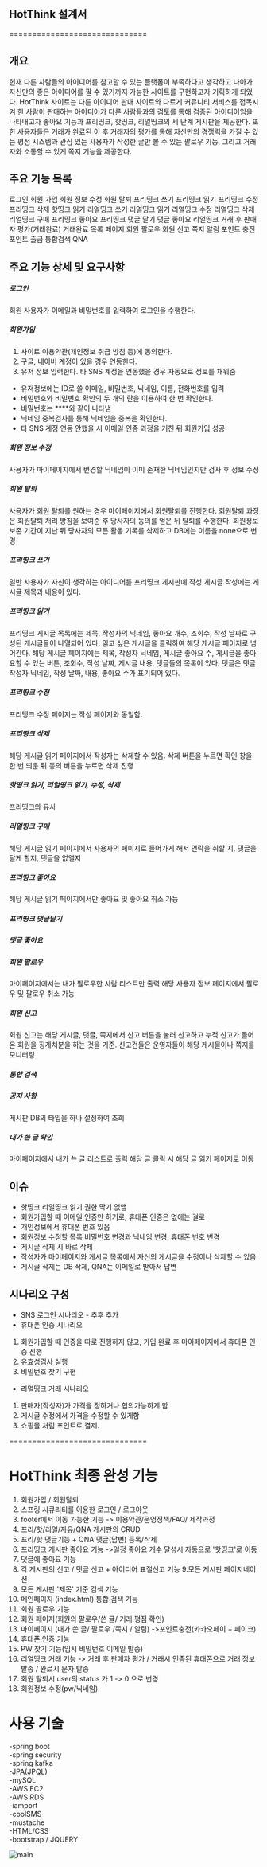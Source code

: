 ## HotThink 설계서
==============================

## 개요
현재 다른 사람들의 아이디어를 참고할 수 있는 플랫폼이 부족하다고 생각하고 나아가 자신만의 좋은 아이디어를 팔 수 있기까지 가능한 사이트를 구현하고자 기획하게 되었다.
HotThink 사이트는 다른 아이디어 판매 사이트와 다르게 커뮤니티 서비스를 접목시켜 한 사람이 판매하는 아이디어가 다른 사람들과의 검토를 통해 검증된 아이디어임을 나타내고자 좋아요 기능과 프리띵크, 핫띵크, 리얼띵크의 세 단계 게시판을 제공한다. 또한 사용자들은 거래가 완료된 이 후 거래자의 평가를 통해 자신만의 경쟁력을 가질 수 있는 평점 시스템과 관심 있는 사용자가 작성한 글만 볼 수 있는 팔로우 기능, 그리고 거래자와 소통할 수 있게 쪽지 기능을 제공한다.

## 주요 기능 목록
로그인
회원 가입
회원 정보 수정
회원 탈퇴
프리띵크 쓰기
프리띵크 읽기
프리띵크 수정
프리띵크 삭제
핫띵크 읽기
리얼띵크 쓰기
리얼띵크 읽기
리얼띵크 수정
리얼띵크 삭제
리얼띵크 구매
프리띵크 좋아요
프리띵크 댓글 달기
댓글 좋아요
리얼띵크 거래 후 판매자 평가(거래완료)
거래완료 목록 페이지
회원 팔로우
회원 신고
쪽지
알림
포인트 충전
포인트 출금
통합검색
QNA

## 주요 기능 상세 및 요구사항

##### 로그인
회원 사용자가 이메일과 비밀번호를 입력하여 로그인을 수행한다.
##### 회원가입
1. 사이트 이용약관(개인정보 취급 방침 등)에 동의한다.
2. 구글, 네이버 계정이 있을 경우 연동한다.
3. 유저 정보 입력한다. 타 SNS 계정을 연동했을 경우 자동으로 정보를 채워줌
- 유저정보에는 ID로 쓸 이메일, 비밀번호, 닉네임, 이름, 전화번호를 입력
- 비밀번호와 비밀번호 확인의 두 개의 란을 이용하여 한 번 확인한다.
- 비밀번호는 \****와 같이 나타냄
- 닉네임 중복검사를 통해 닉네임을 중복을 확인한다.
- 타 SNS 계정 연동 안했을 시 이메일 인증 과정을 거친 뒤 회원가입 성공
##### 회원 정보 수정
사용자가 마이페이지에서 변경할 닉네임이 이미 존재한 닉네임인지만 검사 후 정보 수정
##### 회원 탈퇴
사용자가 회원 탈퇴를 원하는 경우 마이페이지에서 회원탈퇴를 진행한다.
회원탈퇴 과정은 회원탈퇴 처리 방침을 보여준 후 당사자의 동의를 얻은 뒤 탈퇴를 수행한다.
회원정보 보존 기간이 지난 뒤 당사자의 모든 활동 기록를 삭제하고 DB에는 이름을 none으로 변경
##### 프리띵크 쓰기
일반 사용자가 자신이 생각하는 아이디어를 프리띵크 게시판에 작성
게시글 작성에는 게시글 제목과 내용이 있다.
##### 프리띵크 읽기
프리띵크 게시글 목록에는 제목, 작성자의 닉네임, 좋아요 개수, 조회수, 작성 날짜로 구성된 게시글들이 나열되어 있다.
읽고 싶은 게시글을 클릭하여 해당 게시글 페이지로 넘어간다.
해당 게시글 페이지에는 제목, 작성자 닉네임, 게시글 좋아요 수, 게시글을 좋아요할 수 있는 버튼, 조회수, 작성 날짜, 게시글 내용, 댓글들의 목록이 있다.
댓글은 댓글 작성자 닉네임, 작성 날짜, 내용, 좋아요 수가 표기되어 있다.
##### 프리띵크 수정
프리띵크 수정 페이지는 작성 페이지와 동일함.
##### 프리띵크 삭제
해당 게시글 읽기 페이지에서 작성자는 삭제할 수 있음. 삭제 버튼을 누르면 확인 창을 한 번 띄운 뒤 동의 버튼을 누르면 삭제 진행
##### 핫띵크 읽기, 리얼띵크 읽기, 수정, 삭제
프리띵크와 유사
##### 리얼띵크 구매
해당 게시글 읽기 페이지에서 사용자의 페이지로 들어가게 해서 연락을 취할 지, 댓글을 달게 할지, 댓글을 없앨지
##### 프리띵크 좋아요
해당 게시글 읽기 페이지에서만 좋아요 및 좋아요 취소 가능
##### 프리띵크 댓글달기
##### 댓글 좋아요
##### 회원 팔로우
마이페이지에서는 내가 팔로우한 사람 리스트만 출력
해당 사용자 정보 페이지에서 팔로우 및 팔로우 취소 가능
##### 회원 신고
회원 신고는 해당 게시글, 댓글, 쪽지에서 신고 버튼을 눌러 신고하고
누적 신고가 들어온 회원을 징계처분을 하는 것을 기준.
신고건들은 운영자들이 해당 게시물이나 쪽지를 모니터링
##### 통합 검색
##### 공지 사항
게시판 DB의 타입을 하나 설정하여 조회
##### 내가 쓴 글 확인
마이페이지에서 내가 쓴 글 리스트로 출력
해당 글 클릭 시 해당 글 읽기 페이지로 이동

## 이슈
- 핫띵크 리얼띵크 읽기 권한 막기 없앰
- 회원가입할 때 이메일 인증만 하기로, 휴대폰 인증은 없애는 걸로
- 개인정보에서 휴대폰 번호 있음
- 회원정보 수정할 목록 비밀번호 변경과 닉네임 변경, 휴대폰 번호 변경
- 게시글 삭제 시 바로 삭제
- 작성자가 마이페이지와 게시글 목록에서 자신의 게시글을 수정이나 삭제할 수 있음
- 게시글 삭제는 DB 삭제, QNA는 이메일로 받아서 답변

## 시나리오 구성
- SNS 로그인 시나리오 - 추후 추가
- 휴대폰 인증 시나리오
1. 회원가입할 때 인증을 따로 진행하지 않고, 가입 완료 후 마이페이지에서 휴대폰 인증 진행
2. 유효성검사 실행
3. 비밀번호 찾기 구현
- 리얼띵크 거래 시나리오
1. 판매자(작성자)가 가격을 정하거나 협의가능하게 함
2. 게시글 수정에서 가격을 수정할 수 있게함
3. 쇼핑몰 처럼 포인트로 결제.


==============================
# HotThink 최종 완성 기능
1. 회원가입 / 회원탈퇴
2. 스프링 시큐리티를 이용한 로그인 / 로그아웃
3. footer에서 이동 가능한 기능
-> 이용약관/운영정책/FAQ/ 제작과정
4. 프리/핫/리얼/자유/QNA 게시판의 CRUD
5. 프리/핫 댓글기능 + QNA 댓글(답변) 등록/삭제
6. 프리띵크 게시판 좋아요 기능
->일정 좋아요 개수 달성시 자동으로 '핫띵크'로 이동
7. 댓글에 좋아요 기능
8. 각 게시판의 신고 / 댓글 신고 + 아이디어 표절신고 기능
9.모든 게시판 페이지네이션
10. 모든 게시판 '제목' 기준 검색 기능
11. 메인페이지 (index.html) 통합 검색 기능
12. 회원 팔로우 기능
13. 회원 페이지(회원의 팔로우/쓴 글/ 거래 평점 확인)
14. 마이페이지 (내가 쓴 글/ 팔로우 /쪽지 / 알림)
->포인트충전(카카오페이 + 페이코)
15. 휴대폰 인증 기능
16. PW 찾기 기능(임시 비밀번호 이메일 발송)
17. 리얼띵크 거래 기능
-> 거래 후 판매자 평가 / 거래시 인증된 휴대폰으로 거래 정보 발송 / 완료시 문자 발송
18. 회원 탈퇴시 user의 status 가 1 -> 0 으로 변경
19. 회원정보 수정(pw/닉네임)


# 사용 기술 
-spring boot   
-spring security  
-spring kafka  
-JPA(JPQL)  
-mySQL  
-AWS EC2  
-AWS RDS  
-iamport  
-coolSMS  
-mustache  
-HTML/CSS  
-bootstrap / JQUERY


![main](https://user-images.githubusercontent.com/39195377/85849144-63eb9a00-b7e5-11ea-9a27-7d9ad526424c.png)


